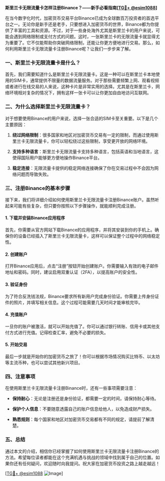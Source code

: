 **斯里兰卡无限流量卡怎样注册Binance？——新手必看指南[[TG💪+ @esim1088](https://t.me/s/esim1088)]**

在当今数字化时代，加密货币交易平台Binance已成为全球数百万投资者的首选平台之一。无论你是新手还是老手，只要想进入加密货币的世界，Binance都为你提供了丰富的工具和资源。不过，对于一些身处海外尤其是斯里兰卡的用户来说，可能会遇到网络限制或支付方式的问题。这时，一张斯里兰卡的无限流量卡就显得尤为重要了。它不仅能帮助你突破网络限制，还能让你更方便地进行交易。那么，如何利用斯里兰卡无限流量卡注册Binance呢？让我们一步步来了解。

### 一、斯里兰卡无限流量卡是什么？

首先，我们需要知道什么是斯里兰卡无限流量卡。这是一种可以在斯里兰卡本地使用的SIM卡，通常提供不限量的数据流量服务。对于那些需要频繁上网、观看视频或者进行在线交易的人来说，这种卡片是非常实用的选择。尤其是在斯里兰卡，网络环境相对复杂的情况下，拥有这样一张卡可以让你更加自由地访问互联网。

### 二、为什么选择斯里兰卡无限流量卡？

对于想要使用Binance的用户来说，选择一张合适的SIM卡至关重要。以下是几个主要原因：

1. **绕过网络限制**：很多国家和地区对加密货币交易有一定的限制，而通过使用斯里兰卡无限流量卡，你可以轻松绕过这些限制，享受更开放的网络环境。
   
2. **支持多种语言**：斯里兰卡无限流量卡支持多种语言，包括英语和当地语言，这使得国际用户能够更方便地操作Binance平台。

3. **稳定连接**：无限流量卡提供的稳定网络连接确保了你在交易过程中不会因为网络问题而导致失败。

### 三、注册Binance的基本步骤

接下来，我们将详细介绍如何使用斯里兰卡无限流量卡注册Binance账户。虽然听起来可能有些复杂，但只要你按照以下步骤操作，就能顺利完成注册。

#### 1. 下载并安装Binance应用程序

首先，你需要从官方网站下载Binance的应用程序，并将其安装到你的手机上。确保你的设备已经插入了斯里兰卡无限流量卡，这样可以保证整个过程中的网络稳定性。

#### 2. 创建账户

打开Binance应用后，点击“注册”按钮开始创建账户。你需要输入有效的电子邮件地址和密码。同时，建议启用双重认证（2FA），以提高账户的安全性。

#### 3. 验证身份

为了符合反洗钱法规，Binance要求所有新用户完成身份验证。你需要上传身份证件的照片，并填写相关信息。这个过程可能需要几天时间才能审核完毕。

#### 4. 充值账户

一旦你的账户被激活，就可以开始充值了。你可以通过银行转账、信用卡或其他支付方式进行充值。记得检查汇率，避免不必要的损失。

#### 5. 开始交易

最后一步就是开始你的加密货币之旅了！你可以根据市场情况购买比特币、以太坊等主流币种，也可以尝试其他新兴项目。

### 四、注意事项

在使用斯里兰卡无限流量卡注册Binance时，还有一些事项需要注意：

- **保持耐心**：无论是注册还是身份验证，都需要一定的时间，请保持耐心等待。
  
- **保护个人信息**：不要随意透露自己的账户信息给他人，以免造成财产损失。

- **熟悉规则**：每个国家和地区对加密货币交易都有不同的规定，请提前了解清楚。

### 五、总结

通过本文的介绍，相信你已经掌握了如何使用斯里兰卡无限流量卡注册Binance的方法。希望每位读者都能在这个充满机遇与挑战的领域中找到属于自己的位置。如果你还有任何疑问，欢迎随时向我提问。祝大家在加密货币投资之路上越走越远！

[[TG💪+ @esim1088](https://t.me/s/esim1088) ![Image](https://i.postimg.cc/4NQfJmqS/Snipaste-2025-05-13-00-14-12.png)]